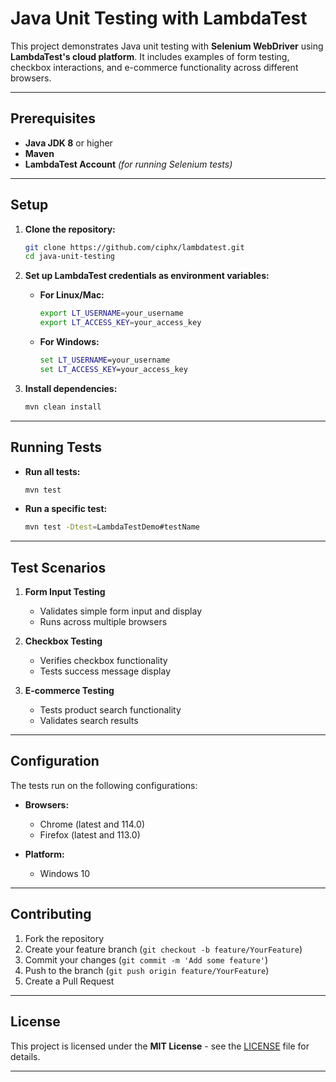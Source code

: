# **Java Unit Testing with LambdaTest**

This project demonstrates Java unit testing with **Selenium WebDriver** using **LambdaTest's cloud platform**. It includes examples of form testing, checkbox interactions, and e-commerce functionality across different browsers.

---

## **Prerequisites**

- **Java JDK 8** or higher
- **Maven**
- **LambdaTest Account** *(for running Selenium tests)*

---

## **Setup**

1. **Clone the repository:**

   ```bash
   git clone https://github.com/ciphx/lambdatest.git
   cd java-unit-testing
   ```

2. **Set up LambdaTest credentials as environment variables:**

    - **For Linux/Mac:**
      ```bash
      export LT_USERNAME=your_username
      export LT_ACCESS_KEY=your_access_key
      ```

    - **For Windows:**
      ```cmd
      set LT_USERNAME=your_username
      set LT_ACCESS_KEY=your_access_key
      ```

3. **Install dependencies:**

   ```bash
   mvn clean install
   ```

---

## **Running Tests**

- **Run all tests:**

  ```bash
  mvn test
  ```

- **Run a specific test:**

  ```bash
  mvn test -Dtest=LambdaTestDemo#testName
  ```

---

## **Test Scenarios**

1. **Form Input Testing**
    - Validates simple form input and display
    - Runs across multiple browsers

2. **Checkbox Testing**
    - Verifies checkbox functionality
    - Tests success message display

3. **E-commerce Testing**
    - Tests product search functionality
    - Validates search results
---

## **Configuration**

The tests run on the following configurations:

- **Browsers:**
    - Chrome (latest and 114.0)
    - Firefox (latest and 113.0)

- **Platform:**
    - Windows 10

---

## **Contributing**

1. Fork the repository
2. Create your feature branch (`git checkout -b feature/YourFeature`)
3. Commit your changes (`git commit -m 'Add some feature'`)
4. Push to the branch (`git push origin feature/YourFeature`)
5. Create a Pull Request

---

## **License**

This project is licensed under the **MIT License** - see the [LICENSE](LICENSE) file for details.

---
